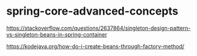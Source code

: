 # spring-core-advanced-concepts


https://stackoverflow.com/questions/2637864/singleton-design-pattern-vs-singleton-beans-in-spring-container

https://kodejava.org/how-do-i-create-beans-through-factory-method/
